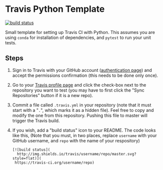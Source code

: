 # Travis Python Template

[![build status](http://img.shields.io/travis/jakevdp/travis-python-template/master.svg?style=flat)](https://travis-ci.org/jakevdp/travis-python-template)

Small template for setting up Travis CI with Python. This assumes you are using
``conda`` for installation of dependencies, and ``pytest`` to run your unit tests.


## Steps

1. Sign in to Travis with your GitHub account ([authentication page](https://travis-ci.org/))
   and accept the permissions confirmation (this needs to be done only once).
2. Go to your [Travis profile page](https://travis-ci.org/profile/) and click the
   check-box next to the repository you want to test (you may have to first click
   the "Sync Repositories" button if it is a new repo).
3. Commit a file called ``.travis.yml`` in your repository (note that it must
   start with a "``.``", which marks it as a hidden file). Feel free to copy
   and modify the one from this repository. Pushing this file to master will
   trigger the Travis build.
4. If you wish, add a "build status" icon to your README. The code looks like this,
   (Note that you must, in two places, replace ``username`` with your GitHub
    username, and ``repo`` with the name of your respository)

   ```
   [![build status](
     http://img.shields.io/travis/username/repo/master.svg?style=flat)](
    https://travis-ci.org/username/repo)
   ```
